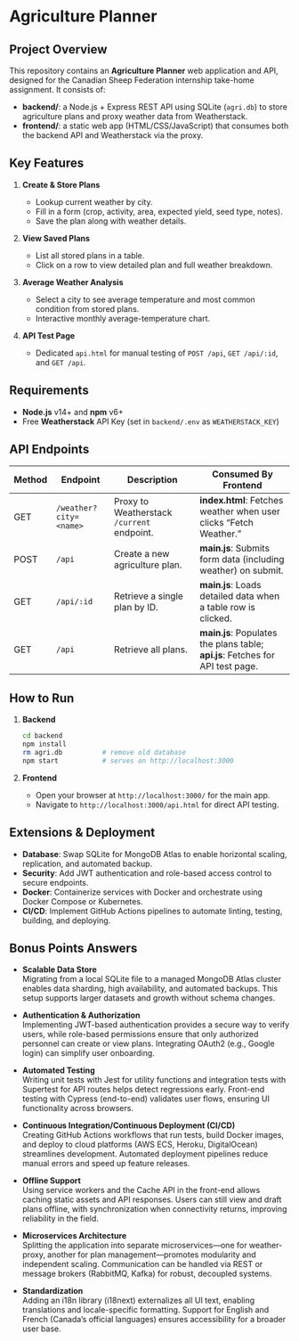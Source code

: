 # Agriculture Planner

## Project Overview

This repository contains an **Agriculture Planner** web application and API, designed for the Canadian Sheep Federation internship take-home assignment. It consists of:

- **backend/**: a Node.js + Express REST API using SQLite (`agri.db`) to store agriculture plans and proxy weather data from Weatherstack.
- **frontend/**: a static web app (HTML/CSS/JavaScript) that consumes both the backend API and Weatherstack via the proxy.

## Key Features

1. **Create & Store Plans**  
   - Lookup current weather by city.  
   - Fill in a form (crop, activity, area, expected yield, seed type, notes).  
   - Save the plan along with weather details.

2. **View Saved Plans**  
   - List all stored plans in a table.  
   - Click on a row to view detailed plan and full weather breakdown.

3. **Average Weather Analysis**  
   - Select a city to see average temperature and most common condition from stored plans.  
   - Interactive monthly average-temperature chart.

4. **API Test Page**  
   - Dedicated `api.html` for manual testing of `POST /api`, `GET /api/:id`, and `GET /api`.

## Requirements

- **Node.js** v14+ and **npm** v6+  
- Free **Weatherstack** API Key (set in `backend/.env` as `WEATHERSTACK_KEY`)

## API Endpoints

| Method | Endpoint               | Description                                     | Consumed By Frontend                                      |
|--------|------------------------|-------------------------------------------------|-----------------------------------------------------------|
| GET    | `/weather?city=<name>` | Proxy to Weatherstack `/current` endpoint.      | **index.html**: Fetches weather when user clicks “Fetch Weather.” |
| POST   | `/api`                 | Create a new agriculture plan.                 | **main.js**: Submits form data (including weather) on submit. |
| GET    | `/api/:id`             | Retrieve a single plan by ID.                   | **main.js**: Loads detailed data when a table row is clicked. |
| GET    | `/api`                 | Retrieve all plans.                             | **main.js**: Populates the plans table; **api.js**: Fetches for API test page. |

## How to Run

1. **Backend**  
   ```bash
   cd backend
   npm install
   rm agri.db          # remove old database
   npm start           # serves on http://localhost:3000
   ```

2. **Frontend**  
   - Open your browser at `http://localhost:3000/` for the main app.  
   - Navigate to `http://localhost:3000/api.html` for direct API testing.

## Extensions & Deployment

- **Database**: Swap SQLite for MongoDB Atlas to enable horizontal scaling, replication, and automated backup.  
- **Security**: Add JWT authentication and role-based access control to secure endpoints.  
- **Docker**: Containerize services with Docker and orchestrate using Docker Compose or Kubernetes.  
- **CI/CD**: Implement GitHub Actions pipelines to automate linting, testing, building, and deploying.

## Bonus Points Answers

- **Scalable Data Store**  
  Migrating from a local SQLite file to a managed MongoDB Atlas cluster enables data sharding, high availability, and automated backups. This setup supports larger datasets and growth without schema changes.

- **Authentication & Authorization**  
  Implementing JWT-based authentication provides a secure way to verify users, while role-based permissions ensure that only authorized personnel can create or view plans. Integrating OAuth2 (e.g., Google login) can simplify user onboarding.

- **Automated Testing**  
  Writing unit tests with Jest for utility functions and integration tests with Supertest for API routes helps detect regressions early. Front-end testing with Cypress (end-to-end) validates user flows, ensuring UI functionality across browsers.

- **Continuous Integration/Continuous Deployment (CI/CD)**  
  Creating GitHub Actions workflows that run tests, build Docker images, and deploy to cloud platforms (AWS ECS, Heroku, DigitalOcean) streamlines development. Automated deployment pipelines reduce manual errors and speed up feature releases.

- **Offline Support**  
  Using service workers and the Cache API in the front-end allows caching static assets and API responses. Users can still view and draft plans offline, with synchronization when connectivity returns, improving reliability in the field.

- **Microservices Architecture**  
  Splitting the application into separate microservices—one for weather-proxy, another for plan management—promotes modularity and independent scaling. Communication can be handled via REST or message brokers (RabbitMQ, Kafka) for robust, decoupled systems.

- **Standardization**  
  Adding an i18n library (i18next) externalizes all UI text, enabling translations and locale-specific formatting. Support for English and French (Canada’s official languages) ensures accessibility for a broader user base.

